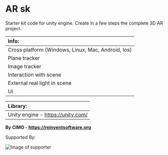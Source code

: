 AR sk
==============

Starter kit code for unity engine. Create in a few steps the complete 3D AR project.

| Info: |
|:---|
| Cross platform (Windows, Linux, Mac, Android, Ios) |
| Plane tracker |
| Image tracker |
| Interaction with scene |
| External real light in scene |
| Ui |

| Library: |
|:---|
| Unity engine - https://unity.com/ |

<b>By CIMO - https://reinventsoftware.org</b>

Supported By:

![Image of supporter](https://avatars0.githubusercontent.com/u/878437?s=200&v=4)
